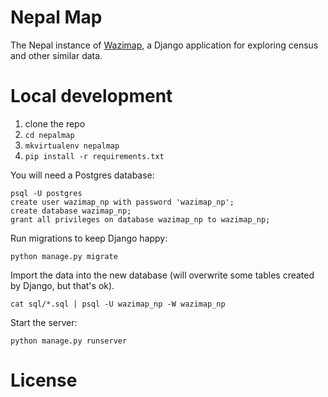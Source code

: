 # Nepal Map

The Nepal instance of [Wazimap](https://github.com/Code4SA/wazimap), a Django application for exploring census and other similar data.

# Local development

1. clone the repo
2. ``cd nepalmap``
2. ``mkvirtualenv nepalmap``
3. ``pip install -r requirements.txt``

You will need a Postgres database:

```
psql -U postgres
create user wazimap_np with password 'wazimap_np';
create database wazimap_np;
grant all privileges on database wazimap_np to wazimap_np;
```

Run migrations to keep Django happy:
```
python manage.py migrate
```

Import the data into the new database (will overwrite some tables created by Django, but that's ok).
```
cat sql/*.sql | psql -U wazimap_np -W wazimap_np
```

Start the server:
```
python manage.py runserver
```


# License


